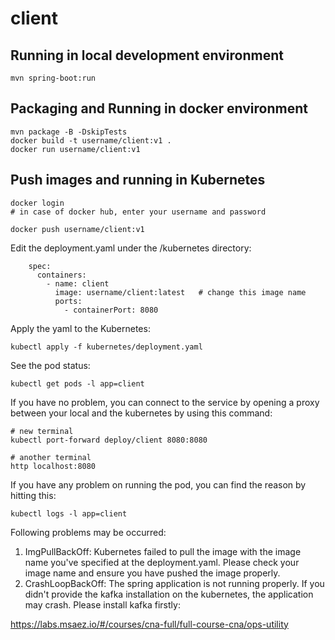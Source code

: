 # client

## Running in local development environment

```
mvn spring-boot:run
```

## Packaging and Running in docker environment

```
mvn package -B -DskipTests
docker build -t username/client:v1 .
docker run username/client:v1
```

## Push images and running in Kubernetes

```
docker login 
# in case of docker hub, enter your username and password

docker push username/client:v1
```

Edit the deployment.yaml under the /kubernetes directory:
```
    spec:
      containers:
        - name: client
          image: username/client:latest   # change this image name
          ports:
            - containerPort: 8080

```

Apply the yaml to the Kubernetes:
```
kubectl apply -f kubernetes/deployment.yaml
```

See the pod status:
```
kubectl get pods -l app=client
```

If you have no problem, you can connect to the service by opening a proxy between your local and the kubernetes by using this command:
```
# new terminal
kubectl port-forward deploy/client 8080:8080

# another terminal
http localhost:8080
```

If you have any problem on running the pod, you can find the reason by hitting this:
```
kubectl logs -l app=client
```

Following problems may be occurred:

1. ImgPullBackOff:  Kubernetes failed to pull the image with the image name you've specified at the deployment.yaml. Please check your image name and ensure you have pushed the image properly.
1. CrashLoopBackOff: The spring application is not running properly. If you didn't provide the kafka installation on the kubernetes, the application may crash. Please install kafka firstly:

https://labs.msaez.io/#/courses/cna-full/full-course-cna/ops-utility

